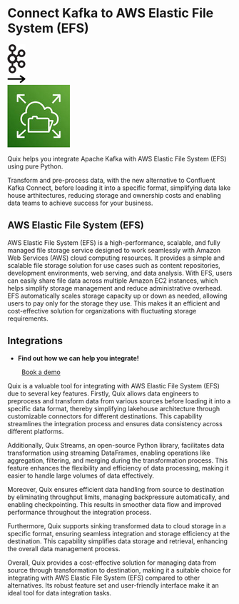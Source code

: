 # Connect Kafka to AWS Elastic File System (EFS)

<div class="connect-images cards blog-grid-card" markdown>
<div>
<img src="../images/kafka_logo.png" width="40px" />
</div>
<div>
<img src="../images/arrow.svg" width="40px" />
</div>
<div>
<img src="./images/aws-elastic-file-system-(efs-_1.jpg" />
</div>
</div>

Quix helps you integrate Apache Kafka with AWS Elastic File System (EFS) using pure Python.

Transform and pre-process data, with the new alternative to Confluent Kafka Connect, before loading it into a specific format, simplifying data lake house arthitectures, reducing storage and ownership costs and enabling data teams to achieve success for your business.

## AWS Elastic File System (EFS)

AWS Elastic File System (EFS) is a high-performance, scalable, and fully managed file storage service designed to work seamlessly with Amazon Web Services (AWS) cloud computing resources. It provides a simple and scalable file storage solution for use cases such as content repositories, development environments, web serving, and data analysis. With EFS, users can easily share file data across multiple Amazon EC2 instances, which helps simplify storage management and reduce administrative overhead. EFS automatically scales storage capacity up or down as needed, allowing users to pay only for the storage they use. This makes it an efficient and cost-effective solution for organizations with fluctuating storage requirements.

## Integrations

<div class="grid cards" markdown>

- __Find out how we can help you integrate!__

    <a class="md-button md-button--primary" href="https://share.hsforms.com/1iW0TmZzKQMChk0lxd_tGiw4yjw2?__hstc=175542013.2303933fbd746c0ac86d9ccbe9bc9100.1728383268831.1729603416735.1729620918855.31&__hssc=175542013.1.1729620918855&__hsfp=2132701734" target="_blank" style="margin:.5rem;">Book a demo</a>

</div>


Quix is a valuable tool for integrating with AWS Elastic File System (EFS) due to several key features. Firstly, Quix allows data engineers to preprocess and transform data from various sources before loading it into a specific data format, thereby simplifying lakehouse architecture through customizable connectors for different destinations. This capability streamlines the integration process and ensures data consistency across different platforms.

Additionally, Quix Streams, an open-source Python library, facilitates data transformation using streaming DataFrames, enabling operations like aggregation, filtering, and merging during the transformation process. This feature enhances the flexibility and efficiency of data processing, making it easier to handle large volumes of data effectively.

Moreover, Quix ensures efficient data handling from source to destination by eliminating throughput limits, managing backpressure automatically, and enabling checkpointing. This results in smoother data flow and improved performance throughout the integration process.

Furthermore, Quix supports sinking transformed data to cloud storage in a specific format, ensuring seamless integration and storage efficiency at the destination. This capability simplifies data storage and retrieval, enhancing the overall data management process.

Overall, Quix provides a cost-effective solution for managing data from source through transformation to destination, making it a suitable choice for integrating with AWS Elastic File System (EFS) compared to other alternatives. Its robust feature set and user-friendly interface make it an ideal tool for data integration tasks.

